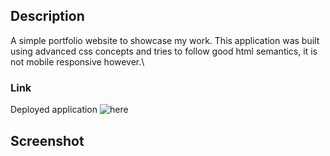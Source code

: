 ## Description

A simple portfolio website to showcase my work. This application was built using advanced css concepts and tries to follow good html semantics, it is not mobile responsive however.\

### Link

Deployed application ![here](https://omarx.github.io/Portfolio_Adv_Css/) 


## Screenshot

